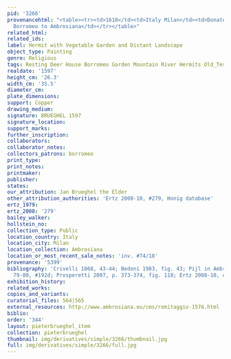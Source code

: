 ```yaml
---
pid: '3266'
provenancehtml: "<table><tr><td>1618</td><td>Italy Milan</td><td>Donated by Cardinal
  Borromeo to Ambrosiana</td></tr></table>"
related_html:
related_ids:
label: Hermit with Vegetable Garden and Distant Landscape
object_type: Painting
genre: Religious
tags: Resting Deer House Borromeo Garden Mountain River Hermits Old_Testament Vegetables
realdate: '1597'
height_cm: '26.3'
width_cm: '35.5'
diameter_cm:
plate_dimensions:
support: Copper
drawing_medium:
signature: BRUEGHEL 1597
signature_location:
support_marks:
further_inscription:
collaborators:
collaborator_notes:
collectors_patrons: borromeo
print_type:
print_notes:
printmaker:
publisher:
states:
our_attribution: Jan Brueghel the Elder
other_attribution_authorities: 'Ertz 2008-10, #279, Honig database'
ertz_1979:
ertz_2008: '279'
bailey_walker:
hollstein_no:
collection_type: Public
location_country: Italy
location_city: Milan
location_collection: Ambrosiana
location_or_most_recent_sale_notes: 'inv. #74/18'
provenance: '5399'
bibliography: 'Crivelli 1868, 43-44; Bedoni 1983, fig. 43; Pijl in Ambrosiana 2006,
  79-80, #192d; Prosperetti 2007, p. 373-374, fig. 118; Ertz 2008-10, cat. #279'
exhibition_history:
related_works:
copies_and_variants:
curatorial_files: 564|565
external_resources: http://www.ambrosiana.eu/cms/romitaggio-1576.html
biblio:
order: '344'
layout: pieterbrueghel_item
collection: pieterbrueghel
thumbnail: img/derivatives/simple/3266/thumbnail.jpg
full: img/derivatives/simple/3266/full.jpg
---
```

